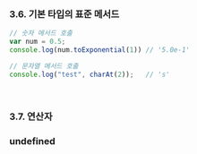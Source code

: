 ### 3.6. 기본 타입의 표준 메서드
```javascript
// 숫자 메서드 호출
var num = 0.5;
console.log(num.toExponential(1)) // '5.0e-1'

// 문자열 메서드 호출
console.log("test", charAt(2));   // 's'
```
<br>

### 3.7. 연산자

### undefined
